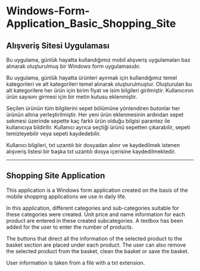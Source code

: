 # Windows-Form-Application_Basic_Shopping_Site

## Alışveriş Sitesi Uygulaması

Bu uygulama, günlük hayatta kullandığımız mobil alışveriş uygulamaları baz alınarak oluşturulmuş bir Windows form uygulamasıdır.

Bu uygulama, günlük hayatta ürünleri ayırmak için kullandığımız temel kategorileri ve alt kategorileri temel alınarak oluşturulmuştur. Oluşturulan bu alt kategorilere her ürün için birim fiyat ve isim bilgileri girilmiştir. Kullanıcının ürün sayısını girmesi için bir metin kutusu eklenmiştir.

Seçilen ürünün tüm bilgilerini sepet bölümüne yönlendiren butonlar her ürünün altına yerleştirilmiştir. Her yeni ürün eklenmesinin ardından sepet sekmesi üzerinde sepette kaç farklı ürün olduğu bilgisi parantez ile kullanıcıya bildirilir. Kullanıcı ayrıca seçtiği ürünü sepetten çıkarabilir, sepeti temizleyebilir veya sepeti kaydedebilir.

Kullanıcı bilgileri, txt uzantılı bir dosyadan alınır ve kaydedilmek istenen alışveriş listesi bir başka txt uzantılı dosya içerisine kaydedilmektedir.

------------------------------------------------------------------------------------------------------------------------------------------------------------

## Shopping Site Application

This application is a Windows form application created on the basis of the mobile shopping applications we use in daily life.

In this application, different categories and sub-categories suitable for these categories were created. Unit price and name information for each product are entered in these created subcategories. A textbox has been added for the user to enter the number of products.

The buttons that direct all the information of the selected product to the basket section are placed under each product. The user can also remove the selected product from the basket, clean the basket or save the basket.

User information is taken from a file with a txt extension.
